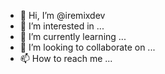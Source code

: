 - 👋 Hi, I’m @iremixdev
- 👀 I’m interested in ...
- 🌱 I’m currently learning ...
- 💞️ I’m looking to collaborate on ...
- 📫 How to reach me ...

<!---
iremixdev/iremixdev is a ✨ special ✨ repository because its `README.md` (this file) appears on your GitHub profile.
You can click the Preview link to take a look at your changes.
--->
